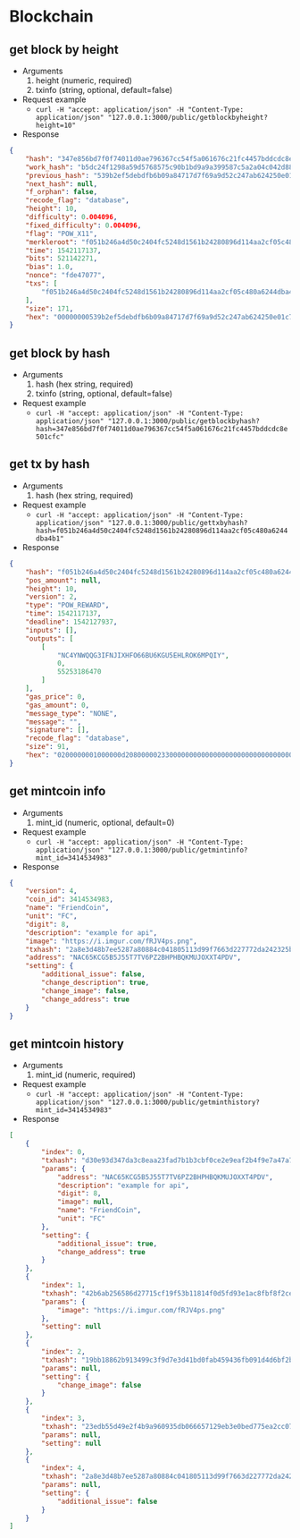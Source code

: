 Blockchain
====

get block by height
----
* Arguments
    1. height   (numeric, required)
    2. txinfo   (string, optional, default=false)
* Request example
    * `curl -H "accept: application/json" -H "Content-Type: application/json" "127.0.0.1:3000/public/getblockbyheight?height=10"`
* Response
```json
{
    "hash": "347e856bd7f0f74011d0ae796367cc54f5a061676c21fc4457bddcdc8e501cfc",
    "work_hash": "b5dc24f1298a59d5768575c90b1bd9a9a399587c5a2a04c042d887d5b12a0000",
    "previous_hash": "539b2ef5debdfb6b09a84717d7f69a9d52c247ab624250e01c7ebad82a4b1878",
    "next_hash": null,
    "f_orphan": false,
    "recode_flag": "database",
    "height": 10,
    "difficulty": 0.004096,
    "fixed_difficulty": 0.004096,
    "flag": "POW_X11",
    "merkleroot": "f051b246a4d50c2404fc5248d1561b24280896d114aa2cf05c480a6244dba4b1",
    "time": 1542117137,
    "bits": 521142271,
    "bias": 1.0,
    "nonce": "fde47077",
    "txs": [
        "f051b246a4d50c2404fc5248d1561b24280896d114aa2cf05c480a6244dba4b1"
    ],
    "size": 171,
    "hex": "00000000539b2ef5debdfb6b09a84717d7f69a9d52c247ab624250e01c7ebad82a4b1878f051b246a4d50c2404fc5248d1561b24280896d114aa2cf05c480a6244dba4b1d2080000ffff0f1ffde47077"
}
```

get block by hash
----
* Arguments
    1. hash     (hex string, required)
    2. txinfo   (string, optional, default=false)
* Request example
    * `curl -H "accept: application/json" -H "Content-Type: application/json" "127.0.0.1:3000/public/getblockbyhash?hash=347e856bd7f0f74011d0ae796367cc54f5a061676c21fc4457bddcdc8e501cfc"`

get tx by hash
----
* Arguments
    1. hash     (hex string, required)
* Request example
    * `curl -H "accept: application/json" -H "Content-Type: application/json" "127.0.0.1:3000/public/gettxbyhash?hash=f051b246a4d50c2404fc5248d1561b24280896d114aa2cf05c480a6244dba4b1"`
* Response
```json
{
    "hash": "f051b246a4d50c2404fc5248d1561b24280896d114aa2cf05c480a6244dba4b1",
    "pos_amount": null,
    "height": 10,
    "version": 2,
    "type": "POW_REWARD",
    "time": 1542117137,
    "deadline": 1542127937,
    "inputs": [],
    "outputs": [
        [
            "NC4YNWQQG3IFNJIXHFO66BU6KGU5EHLROK6MPQIY",
            0,
            55253186470
        ]
    ],
    "gas_price": 0,
    "gas_amount": 0,
    "message_type": "NONE",
    "message": "",
    "signature": [],
    "recode_flag": "database",
    "size": 91,
    "hex": "0200000001000000d20800000233000000000000000000000000000000000000000001000000004e4334594e575151473349464e4a495848464f36364255364b47553545484c524f4b364d5051495900000000a6b758dd0c000000"
}
```

get mintcoin info
----
* Arguments
    1. mint_id   (numeric, optional, default=0)
* Request example
    * `curl -H "accept: application/json" -H "Content-Type: application/json" "127.0.0.1:3000/public/getmintinfo?mint_id=3414534983"`
* Response
```json
{
    "version": 4,
    "coin_id": 3414534983,
    "name": "FriendCoin",
    "unit": "FC",
    "digit": 8,
    "description": "example for api",
    "image": "https://i.imgur.com/fRJV4ps.png",
    "txhash": "2a8e3d48b7ee5287a80884c041805113d99f7663d227772da242325b357231ff",
    "address": "NAC65KCG5B5J55T7TV6PZ2BHPHBQKMUJOXXT4PDV",
    "setting": {
        "additional_issue": false,
        "change_description": true,
        "change_image": false,
        "change_address": true
    }
}
```

get mintcoin history
----
* Arguments
    1. mint_id   (numeric, required)
* Request example
    * `curl -H "accept: application/json" -H "Content-Type: application/json" "127.0.0.1:3000/public/getminthistory?mint_id=3414534983"`
* Response
```json
[
    {
        "index": 0,
        "txhash": "d30e93d347da3c8eaa23fad7b1b3cbf0ce2e9eaf2b4f9e7a47a7df153932ddf2",
        "params": {
            "address": "NAC65KCG5B5J55T7TV6PZ2BHPHBQKMUJOXXT4PDV",
            "description": "example for api",
            "digit": 8,
            "image": null,
            "name": "FriendCoin",
            "unit": "FC"
        },
        "setting": {
            "additional_issue": true,
            "change_address": true
        }
    },
    {
        "index": 1,
        "txhash": "42b6ab256586d27715cf19f53b11814f0d5fd93e1ac8fbf8f2ceeadba8ec8310",
        "params": {
            "image": "https://i.imgur.com/fRJV4ps.png"
        },
        "setting": null
    },
    {
        "index": 2,
        "txhash": "19bb18862b913499c3f9d7e3d41bd0fab459436fb091d4d6bf2b7874e39fdef1",
        "params": null,
        "setting": {
            "change_image": false
        }
    },
    {
        "index": 3,
        "txhash": "23edb55d49e2f4b9a960935db066657129eb3e0bed775ea2cc07460802eef399",
        "params": null,
        "setting": null
    },
    {
        "index": 4,
        "txhash": "2a8e3d48b7ee5287a80884c041805113d99f7663d227772da242325b357231ff",
        "params": null,
        "setting": {
            "additional_issue": false
        }
    }
]
```
